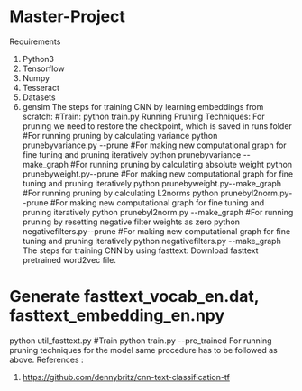 # Master-Project

Requirements
1. Python3
2. Tensorflow
3. Numpy
4. Tesseract
5. Datasets
6. gensim
The steps for training CNN by learning embeddings from scratch:
#Train:
python train.py
Running Pruning Techniques:
For pruning we need to restore the checkpoint, which is saved in runs folder
#For running pruning by calculating variance
python prunebyvariance.py --prune
#For making new computational graph for fine tuning and pruning iteratively
python prunebyvariance --make_graph
#For running pruning by calculating absolute weight
python prunebyweight.py--prune
#For making new computational graph for fine tuning and pruning iteratively
python prunebyweight.py--make_graph
#For running pruning by calculating L2norms
python prunebyl2norm.py--prune
#For making new computational graph for fine tuning and pruning iteratively
python prunebyl2norm.py --make_graph
#For running pruning by resetting negative filter weights as zero
python negativefilters.py--prune
#For making new computational graph for fine tuning and pruning iteratively
python negativefilters.py --make_graph
The steps for training CNN by using fasttext:
Download fasttext pretrained word2vec file.
# Generate fasttext_vocab_en.dat, fasttext_embedding_en.npy
python util_fasttext.py
#Train
python train.py --pre_trained
For running pruning techniques for the model same procedure has to be followed as above.
References :
1. https://github.com/dennybritz/cnn-text-classification-tf
